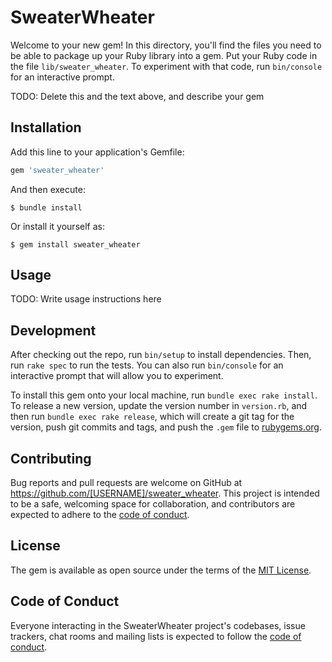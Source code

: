 # SweaterWheater

Welcome to your new gem! In this directory, you'll find the files you need to be able to package up your Ruby library into a gem. Put your Ruby code in the file `lib/sweater_wheater`. To experiment with that code, run `bin/console` for an interactive prompt.

TODO: Delete this and the text above, and describe your gem

## Installation

Add this line to your application's Gemfile:

```ruby
gem 'sweater_wheater'
```

And then execute:

    $ bundle install

Or install it yourself as:

    $ gem install sweater_wheater

## Usage

TODO: Write usage instructions here

## Development

After checking out the repo, run `bin/setup` to install dependencies. Then, run `rake spec` to run the tests. You can also run `bin/console` for an interactive prompt that will allow you to experiment.

To install this gem onto your local machine, run `bundle exec rake install`. To release a new version, update the version number in `version.rb`, and then run `bundle exec rake release`, which will create a git tag for the version, push git commits and tags, and push the `.gem` file to [rubygems.org](https://rubygems.org).

## Contributing

Bug reports and pull requests are welcome on GitHub at https://github.com/[USERNAME]/sweater_wheater. This project is intended to be a safe, welcoming space for collaboration, and contributors are expected to adhere to the [code of conduct](https://github.com/[USERNAME]/sweater_wheater/blob/master/CODE_OF_CONDUCT.md).


## License

The gem is available as open source under the terms of the [MIT License](https://opensource.org/licenses/MIT).

## Code of Conduct

Everyone interacting in the SweaterWheater project's codebases, issue trackers, chat rooms and mailing lists is expected to follow the [code of conduct](https://github.com/[USERNAME]/sweater_wheater/blob/master/CODE_OF_CONDUCT.md).
